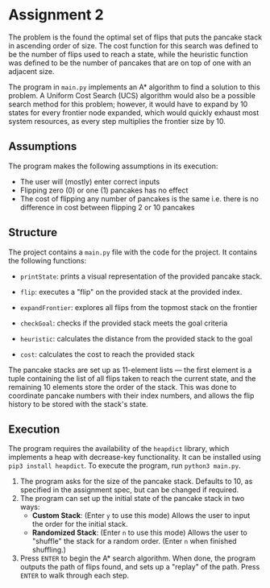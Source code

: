 # Assignment 2

The problem is the found the optimal set of flips that puts the pancake stack in ascending order of size. The cost function for this search was defined to be the number of flips used to reach a state, while the heuristic function was defined to be the number of pancakes that are on top of one with an adjacent size.

The program in `main.py` implements an A\* algorithm to find a solution to this problem. A Uniform Cost Search (UCS) algorithm would also be a possible search method for this problem; however, it would have to expand by 10 states for every frontier node expanded, which would quickly exhaust most system resources, as every step multiplies the frontier size by 10.

## Assumptions

The program makes the following assumptions in its execution:

- The user will (mostly) enter correct inputs
- Flipping zero (0) or one (1) pancakes has no effect
- The cost of flipping any number of pancakes is the same i.e. there is no difference in cost between flipping 2 or 10 pancakes

## Structure

The project contains a `main.py` file with the code for the project. It contains the following functions:

- `printState`: prints a visual representation of the provided pancake stack.

- `flip`: executes a "flip" on the provided stack at the provided index.
- `expandFrontier`: explores all flips from the topmost stack on the frontier
- `checkGoal`: checks if the provided stack meets the goal criteria

- `heuristic`: calculates the distance from the provided stack to the goal
- `cost`: calculates the cost to reach the provided stack

The pancake stacks are set up as 11-element lists — the first element is a tuple containing the list of all flips taken to reach the current state, and the remaining 10 elements store the order of the stack. This was done to coordinate pancake numbers with their index numbers, and allows the flip history to be stored with the stack's state.

## Execution

The program requires the availability of the `heapdict` library, which implements a heap with decrease-key functionality. It can be installed using `pip3 install heapdict`. To execute the program, run `python3 main.py`.

1. The program asks for the size of the pancake stack. Defaults to 10, as specified in the assignment spec, but can be changed if required.
2. The program can set up the initial state of the pancake stack in two ways:
   - **Custom Stack**: (Enter `y` to use this mode) Allows the user to input the order for the initial stack.
   - **Randomized Stack**: (Enter `n` to use this mode) Allows the user to "shuffle" the stack for a random order. (Enter `n` when finished shuffling.)
3. Press `ENTER` to begin the A\* search algorithm. When done, the program outputs the path of flips found, and sets up a "replay" of the path. Press `ENTER` to walk through each step.
